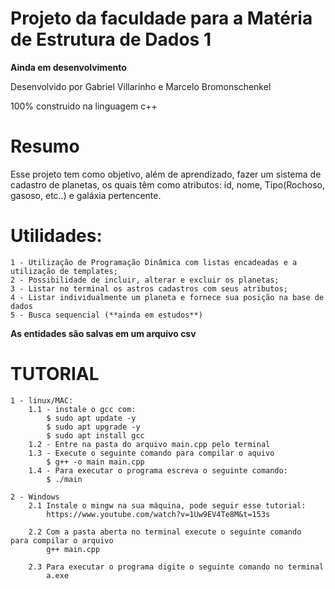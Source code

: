 # Projeto da faculdade para a Matéria de Estrutura de Dados 1

**Ainda em desenvolvimento**

Desenvolvido por Gabriel Villarinho e Marcelo Bromonschenkel

100% construido na linguagem c++

# Resumo
Esse projeto tem como objetivo, além de aprendizado, fazer um sistema de cadastro de planetas,
os quais têm como atributos: id, nome, Tipo(Rochoso, gasoso, etc..) e galáxia pertencente.


# Utilidades:
    1 - Utilização de Programação Dinâmica com listas encadeadas e a utilização de templates;
    2 - Possibilidade de incluir, alterar e excluir os planetas;
    3 - Listar no terminal os astros cadastros com seus atributos;
    4 - Listar individualmente um planeta e fornece sua posição na base de dados
    5 - Busca sequencial (**ainda em estudos**)

**As entidades são salvas em um arquivo csv**

# TUTORIAL 
    1 - linux/MAC:
        1.1 - instale o gcc com: 
            $ sudo apt update -y
            $ sudo apt upgrade -y
            $ sudo apt install gcc
        1.2 - Entre na pasta do arquivo main.cpp pelo terminal
        1.3 - Execute o seguinte comando para compilar o aquivo
            $ g++ -o main main.cpp
        1.4 - Para executar o programa escreva o seguinte comando:
            $ ./main

    2 - Windows
        2.1 Instale o mingw na sua máquina, pode seguir esse tutorial:
            https://www.youtube.com/watch?v=1Uw9EV4Te8M&t=153s

        2.2 Com a pasta aberta no terminal execute o seguinte comando  para compilar o arquivo
            g++ main.cpp

        2.3 Para executar o programa digite o seguinte comando no terminal
            a.exe

        